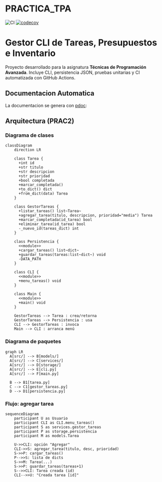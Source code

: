 # PRACTICA_TPA
![CI](https://github.com/mduartel1/PRACTICA_TPA/actions/workflows/ci.yml/badge.svg)
[![codecov](https://codecov.io/gh/mduartel1/PRACTICA_TPA/branch/main/graph/badge.svg)](https://codecov.io/gh/mduartel1/PRACTICA_TPA)

# Gestor CLI de Tareas, Presupuestos e Inventario

Proyecto desarrollado para la asignatura **Técnicas de Programación Avanzada**.
Incluye CLI, persistencia JSON, pruebas unitarias y CI automatizada con GitHub Actions.

## Documentacion Automatica

La documentacion se genera con [pdoc](hhtps://pdoc.dev):

## Arquitectura (PRAC2)

### Diagrama de clases
```mermaid
classDiagram
    direction LR

    class Tarea {
      +int id
      +str titulo
      +str descripcion
      +str prioridad
      +bool completada
      +marcar_completada()
      +to_dict() dict
      +from_dict(data) Tarea
    }

    class GestorTareas {
      +listar_tareas() list~Tarea~
      +agregar_tarea(titulo, descripcion, prioridad="media") Tarea
      +marcar_completada(id_tarea) bool
      +eliminar_tarea(id_tarea) bool
      -_nuevo_id(tareas_dict) int
    }

    class Persistencia {
      <<module>>
      +cargar_tareas() list~dict~
      +guardar_tareas(tareas:list~dict~) void
      -DATA_PATH
    }

    class CLI {
      <<module>>
      +menu_tareas() void
    }

    class Main {
      <<module>>
      +main() void
    }

    GestorTareas --> Tarea : crea/retorna
    GestorTareas --> Persistencia : usa
    CLI --> GestorTareas : invoca
    Main --> CLI : arranca menú
```

### Diagrama de paquetes
```mermaid
graph LR
  A[src/] --> B[models/]
  A[src/] --> C[services/]
  A[src/] --> D[storage/]
  A[src/] --> E[cli.py]
  A[src/] --> F[main.py]

  B --> B1[tarea.py]
  C --> C1[gestor_tareas.py]
  D --> D1[persistencia.py]
```

### Flujo: agregar tarea
```mermaid
sequenceDiagram
    participant U as Usuario
    participant CLI as CLI.menu_tareas()
    participant S as services.gestor_tareas
    participant P as storage.persistencia
    participant M as models.Tarea

    U->>CLI: opción "Agregar"
    CLI->>S: agregar_tarea(titulo, desc, prioridad)
    S->>P: cargar_tareas()
    P-->>S: lista de dicts
    S->>M: Tarea(...)
    S->>P: guardar_tareas(tareas+1)
    S-->>CLI: Tarea creada (id)
    CLI-->>U: "Creada tarea [id]"
```
